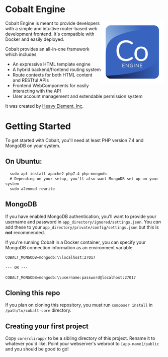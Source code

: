 # Cobalt Engine

<img align="right" src="shared/img/branding/cobalt-logo.svg" alt="Heavy Element" height="200" width="auto">
Cobalt Engine is meant to provide developers with a simple and intuitive router-based web development frontend. It's compatible with Docker and easily deployed.

Cobalt provides an all-in-one framework which includes
 * An expressive HTML template engine
 * A hybrid backend/frontend routing system
 * Route contexts for both HTML content and RESTful APIs
 * Frontend WebComponents for easily interacting with the API
 * User account management and extendable permission system

It was created by [Heavy Element, Inc](https://heavyelement.io).

# Getting Started
To get started with Cobalt, you'll need at least PHP version 7.4 and MongoDB on your system. 

## On Ubuntu:
```
  sudo apt install apache2 php7.4 php-mongodb
  # Depending on your setup, you'll also want MongoDB set up on your system
  sudo a2enmod rewrite
```

## MongoDB
If you have enabled MongoDB authentication, you'll want to provide your username and password in `app_directory/ignored/settings.json`. You *can* add these to your `app_directory/private/config/settings.json` but this is **not** recommended.

If you're running Cobalt in a Docker container, you can specify your MongoDB connection information as an environment variable.

```
COBALT_MONGODB=mongodb:\\localhost:27017

--- OR ---

COBALT_MONGODB=mongodb:\\username:password@localhost:27017
```

## Cloning this repo
If you plan on cloning this repository, you must run `composer install` in `/path/to/cobalt-core` directory.


## Creating your first project
Copy `core/cli/app/` to be a sibling directory of this project. Rename it to whatever you'd like. Point your webserver's webroot to `[app-name]/public` and you should be good to go!